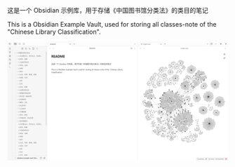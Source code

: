 
这是一个 Obsidian 示例库，用于存储《中国图书馆分类法》的类目的笔记

This is a Obsidian Example Vault, used for storing all classes-note of the "Chinese Library Classification".

![](assets/preview-01.png)